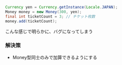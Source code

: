 
```java
Currency yen = Currency.getInstance(Locale.JAPAN);
Money money = new Money(300, yen);
final int ticketCount = 3; // チケット枚数
money.add(ticketCount);
```
こんな感じで明らかに、バグになってしまう

### 解決策
- Money型同士のみで加算できるようにする
